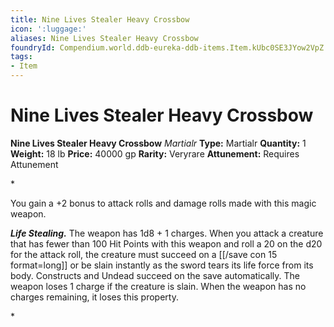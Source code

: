 ```yaml
---
title: Nine Lives Stealer Heavy Crossbow
icon: ':luggage:'
aliases: Nine Lives Stealer Heavy Crossbow
foundryId: Compendium.world.ddb-eureka-ddb-items.Item.kUbc0SE3JYow2VpZ
tags:
- Item
---
```


# Nine Lives Stealer Heavy Crossbow

**Nine Lives Stealer Heavy Crossbow**
_Martialr_
**Type:** Martialr
**Quantity:** 1
**Weight:** 18 lb
**Price:** 40000 gp
**Rarity:** Veryrare
**Attunement:** Requires Attunement

*<p>You gain a +2 bonus to attack rolls and damage rolls made with this magic weapon.

***Life Stealing.*** The weapon has 1d8 + 1 charges. When you attack a creature that has fewer than 100 Hit Points with this weapon and roll a 20 on the d20 for the attack roll, the creature must succeed on a [[/save con 15 format=long]] or be slain instantly as the sword tears its life force from its body. Constructs and Undead succeed on the save automatically. The weapon loses 1 charge if the creature is slain. When the weapon has no charges remaining, it loses this property.</p>*